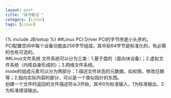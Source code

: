 ```yaml
---
layout: post
title: "读书笔记 "
category: [Linux]
tags: [Linux]
---
```

{% include JB/setup %}
##Linux PCI Driver
PCI的字节序是小头序的。  
PCI配置空间中每个设备功能由256字节组成，其中前64字节是标准化的，有必需的也有可选的。  
##Linux文件系统
文件系统可以分为三类：1.基于盘的（面向块设备）；2.虚拟文件系统（内核自身形成的）；3.网络文件系统。  
inode的组成元素可以分为两部分：1.描述文件状态的元数据，如权限，修改日期等；2.指向实际内容的部分，可以是一个类似指针的东西。  
创建一个文件时返回的文件描述符从3开始，其中0为标准输入，1为标准输出，2为标准错误输出。  
